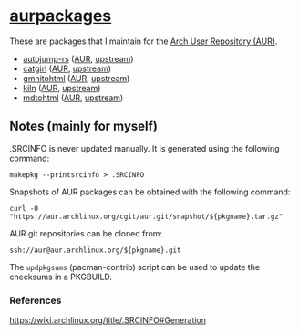 # [aurpackages](https://sr.ht/~smlavine/aurpackages)

These are packages that I maintain for the
[Arch User Repository (AUR)](https://aur.archlinux.org).

- [autojump-rs][autojump-rs-git] ([AUR][autojump-rs-aur], [upstream][autojump-rs-upstream])
- [catgirl][catgirl-git] ([AUR][catgirl-aur], [upstream][catgirl-upstream])
- [gmnitohtml][gmnitohtml-git] ([AUR][gmnitohtml-aur], [upstream][gmnitohtml-upstream])
- [kiln][kiln-git] ([AUR][kiln-aur], [upstream][kiln-upstream])
- [mdtohtml][mdtohtml-git] ([AUR][mdtohtml-aur], [upstream][mdtohtml-upstream])

[autojump-rs-git]: https://git.sr.ht/~smlavine/autojump-rs-aur
[autojump-rs-aur]: https://aur.archlinux.org/packages/autojump-rs
[autojump-rs-upstream]: https://github.com/xen0n/autojump-rs

[catgirl-git]: https://git.sr.ht/~smlavine/catgirl-aur
[catgirl-aur]: https://aur.archlinux.org/packages/catgirl
[catgirl-upstream]: https://git.causal.agency/catgirl/

[gmnitohtml-git]: https://git.sr.ht/~smlavine/gmnitohtml-aur
[gmnitohtml-aur]: https://aur.archlinux.org/packages/gmnitohtml
[gmnitohtml-upstream]: https://git.sr.ht/~adnano/gmnitohtml

[kiln-git]: https://git.sr.ht/~smlavine/kiln-aur
[kiln-aur]: https://aur.archlinux.org/packages/kiln
[kiln-upstream]: https://git.sr.ht/~adnano/kiln

[mdtohtml-git]: https://git.sr.ht/~smlavine/mdtohtml-aur
[mdtohtml-aur]: https://aur.archlinux.org/packages/mdtohtml
[mdtohtml-upstream]: https://git.sr.ht/~adnano/mdtohtml

## Notes (mainly for myself)

.SRCINFO is never updated manually.
It is generated using the following command:

	makepkg --printsrcinfo > .SRCINFO


Snapshots of AUR packages can be obtained with the following command:

	curl -O "https://aur.archlinux.org/cgit/aur.git/snapshot/${pkgname}.tar.gz"


AUR git repositories can be cloned from:

	ssh://aur@aur.archlinux.org/${pkgname}.git


The `updpkgsums` (pacman-contrib) script can be used to update the
checksums in a PKGBUILD.

### References

<https://wiki.archlinux.org/title/.SRCINFO#Generation>
